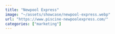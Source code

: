 ```yaml
---
title: "Newpool Express"
image: "~/assets/showcase/newpool-express.webp"
url: "https://www.piscine-newpoolexpress.com/"
categories: ["marketing"]
---
```

